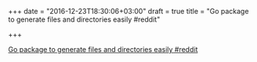 +++
date = "2016-12-23T18:30:06+03:00"
draft = true
title = "Go package to generate files and directories easily  #reddit"

+++

<p><a href="https://t.co/pqBwbWtmCU">Go package to generate files and directories easily  #reddit</a></p>
